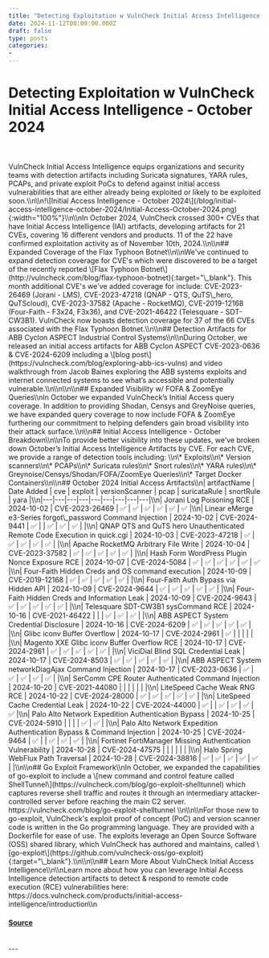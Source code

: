 ```yaml
---
title: "Detecting Exploitation w VulnCheck Initial Access Intelligence - October 2024"
date: 2024-11-12T00:00:00.000Z
draft: false
type: posts
categories: 
- 
---
```

# Detecting Exploitation w VulnCheck Initial Access Intelligence - October 2024

<br/>

<br/>
VulnCheck Initial Access Intelligence equips organizations and security teams with detection artifacts including Suricata signatures, YARA rules, PCAPs, and private exploit PoCs to defend against initial access vulnerabilities that are either already being exploited or likely to be exploited soon.\\n\\n!\[Initial Access Intelligence - October 2024\](/blog/initial-access-intelligence-october-2024/Initial-Access-October-2024.png){:width="100%"}\\n\\nIn October 2024, VulnCheck crossed 300+ CVEs that have Initial Access Intelligence (IAI) artifacts, developing artifacts for 21 CVEs, covering 16 different vendors and products. 11 of the 22 have confirmed exploitation activity as of November 10th, 2024.\\n\\n## Expanded Coverage of the Flax Typhoon Botnet\\n\\nWe've continued to expand detection coverage for CVE's which were discovered to be a target of the recently reported \[Flax Typhoon Botnet\](http://vulncheck.com/blog/flax-typhoon-botnet){:target="\_blank"}. This month additional CVE's we've added coverage for include: CVE-2023-26469 (Jorani - LMS), CVE-2023-47218 (QNAP - QTS, QuTS\_hero, QuTScloud), CVE-2023-37582 (Apache - RocketMQ), CVE-2019-12168 (Four-Faith - F3x24, F3x36), and CVE-2021-46422 (Telesquare - SDT-CW3B1). VulnCheck now boasts detection coverage for 37 of the 66 CVEs associated with the Flax Typhoon Botnet.\\n\\n## Detection Artifacts for ABB Cyclon ASPECT Industrial Control Systems\\n\\nDuring October, we released an initial access artifacts for ABB Cyclon ASPECT CVE-2023-0636 & CVE-2024-6209 including a \[blog post\](https://vulncheck.com/blog/exploring-abb-ics-vulns) and video walkthrough from Jacob Baines exploring the ABB systems exploits and internet connected systems to see what’s accessible and potentially vulnerable.\\n\\n\\n\\n## Expanded Visibility w/ FOFA & ZoomEye Queries\\nIn October we expanded VulnCheck’s Initial Access query coverage. In addition to providing Shodan, Censys and GreyNoise queries, we have expanded query coverage to now include FOFA & ZoomEye furthering our commitment to helping defenders gain broad visibility into their attack surface.\\n\\n## Initial Access Intelligence - October Breakdown\\n\\nTo provide better visibility into these updates, we’ve broken down October’s Initial Access Intelligence Artifacts by CVE. For each CVE, we provide a range of detection tools including: \\n\* Exploits\\n\* Version scanners\\n\* PCAPs\\n\* Suricata rules\\n\* Snort rules\\n\* YARA rules\\n\* Greynoise/Censys/Shodan/FOFA/ZoomEye Queries\\n\* Target Docker Containers\\n\\n## October 2024 Initial Access Artifacts\\n| artifactName | Date Added | cve | exploit | versionScanner | pcap | suricataRule | snortRule | yara |\\n|---|---|---|---|---|---|---|---|---|\\n| Jorani Log Poisoning RCE | 2024-10-02 | CVE-2023-26469 | ✅ | ✅ | ✅ | ✅ | ✅ | ✅ |\\n| Linear eMerge e3-Series forgot\_password Command Injection | 2024-10-02 | CVE-2024-9441 | ✅ | | ✅ | ✅ | ✅ | |\\n| QNAP QTS and QuTS hero Unauthenticated Remote Code Execution in quick.cgi | 2024-10-03 | CVE-2023-47218 | ✅ | ✅ | ✅ | ✅ | ✅ | |\\n| Apache RocketMQ Arbitrary File Write | 2024-10-04 | CVE-2023-37582 | ✅ | ✅ | ✅ | ✅ | ✅ | |\\n| Hash Form WordPress Plugin Nonce Exposure RCE | 2024-10-07 | CVE-2024-5084 | ✅ | ✅ | ✅ | ✅ | ✅ | ✅ |\\n| Four-Faith Hidden Creds and OS command execution | 2024-10-09 | CVE-2019-12168 | ✅ | ✅ | ✅ | ✅ | ✅ | |\\n| Four-Faith Auth Bypass via Hidden API | 2024-10-09 | CVE-2024-9644 | ✅ | ✅ | ✅ | ✅ | ✅ | |\\n| Four-Faith Hidden Creds and Information Leak | 2024-10-09 | CVE-2024-9643 | ✅ | ✅ | ✅ | ✅ | ✅ | |\\n| Telesquare SDT-CW3B1 sysCommand RCE | 2024-10-16 | CVE-2021-46422 | | | ✅ | ✅ | ✅ | |\\n| ABB ASPECT System Credential Disclosure | 2024-10-16 | CVE-2024-6209 | ✅ | ✅ | ✅ | ✅ | ✅ | |\\n| Glibc iconv Buffer Overflow | 2024-10-17 | CVE-2024-2961 | ✅ | | | | | |\\n| Magento XXE Glibc iconv Buffer Overflow RCE | 2024-10-17 | CVE-2024-2961 | ✅ | ✅ | ✅ | ✅ | ✅ | |\\n| ViciDial Blind SQL Credential Leak | 2024-10-17 | CVE-2024-8503 | ✅ | ✅ | ✅ | ✅ | ✅ | |\\n| ABB ASPECT System networkDiagAjax Command Injection | 2024-10-17 | CVE-2023-0636 | ✅ | ✅ | ✅ | ✅ | ✅ | |\\n| SerComm CPE Router Authenticated Command Injection | 2024-10-20 | CVE-2021-44080 | | | | | | |\\n| LiteSpeed Cache Weak RNG RCE | 2024-10-22 | CVE-2024-28000 | ✅ | ✅ | ✅ | ✅ | ✅ | |\\n| LiteSpeed Cache Credential Leak | 2024-10-22 | CVE-2024-44000 | ✅ | | ✅ | ✅ | ✅ | ✅ |\\n| Palo Alto Network Expedition Authentication Bypass | 2024-10-25 | CVE-2024-5910 | | | | ✅ | ✅ | |\\n| Palo Alto Network Expedition Authentication Bypass & Command Injection | 2024-10-25 | CVE-2024-9464 | ✅ | | ✅ | ✅ | ✅ | |\\n| Fortinet FortiManager Missing Authentication Vulnerability | 2024-10-28 | CVE-2024-47575 | | | | | | |\\n| Halo Spring WebFlux Path Traversal | 2024-10-28 | CVE-2024-38816 | ✅ | ✅ | ✅ | ✅ | ✅ | |\\n\\n## Go Exploit Framework\\nIn October, we expanded the capabilities of go-exploit to include a \[new command and control feature called ShellTunnel\](https://vulncheck.com/blog/go-exploit-shelltunnel) which captures reverse shell traffic and routes it through an intermediary attacker-controlled server before reaching the main C2 server. https://vulncheck.com/blog/go-exploit-shelltunnel \\n\\n\\nFor those new to go-exploit, VulnCheck's exploit proof of concept (PoC) and version scanner code is written in the Go programming language. They are provided with a Dockerfile for ease of use. The exploits leverage an Open Source Software (OSS) shared library, which VulnCheck has authored and maintains, called \[go-exploit\](https://github.com/vulncheck-oss/go-exploit){:target="\_blank"}.\\n\\n\\n## Learn More About VulnCheck Initial Access Intelligence\\n\\nLearn more about how you can leverage Initial Access Intelligence detection artifacts to detect & respond to remote code execution (RCE) vulnerabilities here: https://docs.vulncheck.com/products/initial-access-intelligence/introduction\\n

#### [Source](https://vulncheck.com/blog/initial-access-intelligence-october-2024)

<br/>
---
